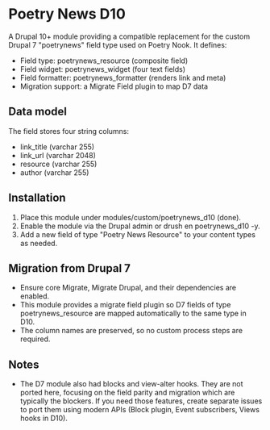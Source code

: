 Poetry News D10
================

A Drupal 10+ module providing a compatible replacement for the custom Drupal 7
"poetrynews" field type used on Poetry Nook. It defines:

- Field type: poetrynews_resource (composite field)
- Field widget: poetrynews_widget (four text fields)
- Field formatter: poetrynews_formatter (renders link and meta)
- Migration support: a Migrate Field plugin to map D7 data

Data model
----------
The field stores four string columns:
- link_title (varchar 255)
- link_url (varchar 2048)
- resource (varchar 255)
- author (varchar 255)

Installation
------------
1. Place this module under modules/custom/poetrynews_d10 (done).
2. Enable the module via the Drupal admin or drush en poetrynews_d10 -y.
3. Add a new field of type "Poetry News Resource" to your content types as needed.

Migration from Drupal 7
-----------------------
- Ensure core Migrate, Migrate Drupal, and their dependencies are enabled.
- This module provides a migrate field plugin so D7 fields of type
  poetrynews_resource are mapped automatically to the same type in D10.
- The column names are preserved, so no custom process steps are required.

Notes
-----
- The D7 module also had blocks and view-alter hooks. They are not ported here,
  focusing on the field parity and migration which are typically the blockers.
  If you need those features, create separate issues to port them using modern
  APIs (Block plugin, Event subscribers, Views hooks in D10).

